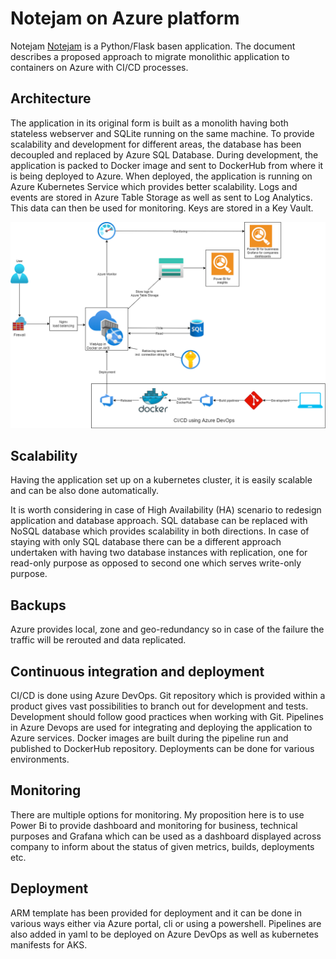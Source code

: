 # Notejam on Azure platform
 
Notejam [Notejam](https://github.com/komarserjio/notejam) is a Python/Flask basen application.
The document describes a proposed approach to migrate monolithic application to containers on Azure with CI/CD processes.
 
## Architecture
 
The application in its original form is built as a monolith having both stateless webserver and SQLite running on the same machine. To provide scalability and development for different areas, the database has been decoupled and replaced by Azure SQL Database. During development, the application is packed to Docker image and sent to DockerHub from where it is being deployed to Azure. When deployed, the application is running on Azure Kubernetes Service which provides better scalability. Logs and events are stored in Azure Table Storage as well as sent to Log Analytics. This data can then be used for monitoring. Keys are stored in a Key Vault.
 
![Architecture](/architecture/architecture.png)
 
## Scalability
 
Having the application set up on a kubernetes cluster, it is easily scalable and can be also done automatically.
 
It is worth considering in case of High Availability (HA) scenario to redesign application and database approach. SQL database can be replaced with NoSQL database which provides scalability in both directions. In case of staying with only SQL database there can be a different approach undertaken with having two database instances with replication, one for read-only purpose as opposed to second one which serves write-only purpose.
 
## Backups
 
Azure provides local, zone and geo-redundancy so in case of the failure the traffic will be rerouted and data replicated.
 
## Continuous integration and deployment
 
CI/CD is done using Azure DevOps. Git repository which is provided within a product gives vast possibilities to branch out for development and tests. Development should follow good practices when working with Git. Pipelines in Azure Devops are used for integrating and deploying the application to Azure services. Docker images are built during the pipeline run and published to DockerHub repository. Deployments can be done for various environments.
 
## Monitoring
 
There are multiple options for monitoring. My proposition here is to use Power Bi to provide dashboard and monitoring for business, technical purposes and Grafana which can be used as a dashboard displayed across company to inform about the status of given metrics, builds, deployments etc.
 
## Deployment
 
ARM template has been provided for deployment and it can be done in various ways either via Azure portal, cli or using a powershell. Pipelines are also added in yaml to be deployed on Azure DevOps as well as kubernetes manifests for AKS.